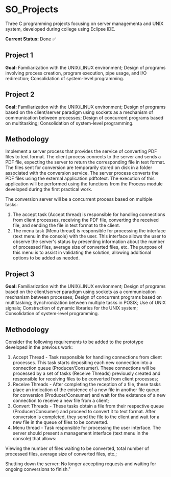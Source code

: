 # SO_Projects
Three C programming projects focusing on server managementa and UNIX system, developed during college using Eclipse IDE.

**Current Status:** Done ✅

## Project 1

**Goal:** Familiarization with the UNIX/LINUX environment; Design of programs involving process creation, program execution, pipe usage, and I/O redirection; Consolidation of system-level programming.

## Project 2

**Goal:** Familiarization with the UNIX/LINUX environment; Design of programs based on the client/server paradigm using sockets as a mechanism of communication between processes; Design of concurrent programs based on multitasking; Consolidation of system-level programming.

## Methodology
Implement a server process that provides the service of converting PDF files to text format.
The client process connects to the server and sends a PDF file, expecting the server to return the corresponding file in text format.
The files sent for conversion are temporarily stored on disk in a folder associated with the conversion service.
The server process converts the PDF files using the external application pdftotext. The execution of this application will be performed using the functions from the Process module developed during the first practical work.

The conversion server will be a concurrent process based on multiple tasks:

1. The accept task (Accept thread) is responsible for handling connections from client processes, receiving the PDF file, converting the received file, and sending the file in text format to the client.
2. The menu task (Menu thread) is responsible for processing the interface (text menu in the console) with the user. This interface allows the user to observe the server's status by presenting information about the number of processed files, average size of converted files, etc. The purpose of this menu is to assist in validating the solution, allowing additional options to be added as needed.

## Project 3

**Goal:** Familiarization with the UNIX/LINUX environment; Design of programs based on the client/server paradigm using sockets as a communication mechanism between processes; Design of concurrent programs based on multitasking; Synchronization between multiple tasks in POSIX; Use of UNIX signals; Construction of dynamic libraries for the UNIX system; Consolidation of system-level programming.

## Methodology

Consider the following requirements to be added to the prototype developed in the previous work:

1. Accept Thread - Task responsible for handling connections from client processes. This task starts depositing each new connection into a connection queue (Producer/Consumer). These connections will be processed by a set of tasks (Receive Threads) previously created and responsible for receiving files to be converted from client processes;
2. Receive Threads - After completing the reception of a file, these tasks place an indication of the existence of a new file in another file queue for conversion (Producer/Consumer) and wait for the existence of a new connection to receive a new file from a client;
3. Convert Threads - These tasks obtain a file from their respective queue (Producer/Consumer) and proceed to convert it to text format. After conversion is completed, they send the file to the client and wait for a new file in the queue of files to be converted.
4. Menu thread - Task responsible for processing the user interface. The server should present a management interface (text menu in the console) that allows:

Viewing the number of files waiting to be converted, total number of processed files, average size of converted files, etc.;

Shutting down the server: No longer accepting requests and waiting for ongoing conversions to finish."

